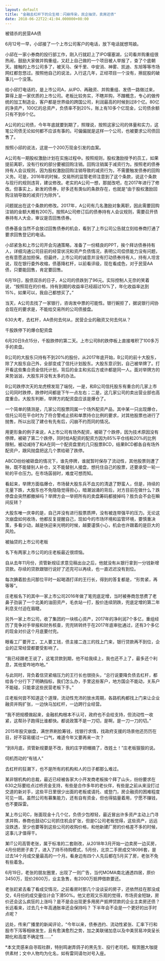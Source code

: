 ```yaml
---
layout: default
title: "金融去杠杆下的众生相：闪崩传染，民企抽贷，卖房还债"
date: 2018-06-22T22:41:04.000000+08:00
---
```


被错杀的民营AA债

6月12号一早，小邱接了一个上市公司客户的电话，放下电话就想骂娘。

小邱在一家小券商的投行部工作，刚入行就赶上了IPO堰塞湖，公司看并购重组很热闹，鼓励大家做并购重组，又赶上自己做的一个项目被人举报了，查了个底朝天。接触的上市公司多了，被天马、保千里、中安消、神雾、凯迪、东旭等等市场网红都忽悠过。按照他自己的说法，入行这几年，正经项目一个没有，擦屁股的破事儿一个没落。

给小邱打电话的，是上市公司A，从IPO、再融资、并购重组、发债一路做过来，算得上是一家优质的上市公司。老板比较务实，不瞎并购，不蹭概念，专心的做传统的加工制造业，客户都是世界级的跨国公司，利润最高的时候到过8个亿。80亿的净资产，100亿的总资产，负债率不到20%，账上有10多个亿现金，公司债余额只有不到6个亿。

A公司的公司债，今年年底就要到期了，照理说，按照这家公司的体量和实力，这笔公司债无论如何都不应该有事的。可偏偏就是这样一个公司，也被要求公司债回售了。

按照小邱的说法，这是一个200万现金引发的血案。

A公司有一期股权激励计划在实施过程中。按照规则，股权激励授予的员工，如果提前离职，没有行权的部分要被回购注销。回购注销属于减资行为。按照老的债券持有人会议规则，因为股权激励回购注销导致的减资行为，不需要触发债券的回购义务。可是，2016年的时候，交易所的监管老师注意到了这个条款，说这个条款与现行的规则违背，建议修改。老实的A公司一想，那就改吧，在2017年进行了修改。但事实上，新发的债券，好多还有类似的条款存在，也就是“由于股权激励回购注销导致的减资行为除外”。

问题就出在这个条款的修改。2017年，A公司有几名激励对象离职，因此需要回购注销的金额大概有200万。按照A公司修订后的债券持有人会议规则，需要召开债券持有人大会，审议是否回售债券。

债券基金当然不会放过回售债券的机会，看到了上市公司公告就立刻给券商打通了要求回售登记的电话。

小邱紧急和上市公司开会沟通策略，准备了一份精良的PPT，挨个拜访债券持有人，详细沟通公司目前的经营状况和资产负债情况，表明公司偿债能力没有问题，也有意愿追加担保。但最终，上市公司的诚意并没有打动债券持有人，持有人坦言说，现在银行委外收缩，债基降杠杆，以前看评级，现在看成色，对于民营AA债，只要能回售，肯定要回售。

6月19日，股债双杀的日子，A公司的债跌到了96元。实际控制人无奈的笑着说，“按照现在的价格，持有到期的收益率已经超过10%了，年化收益率达到15%，如果可以，我自己都想买了。”

当天，A公司去找了一家银行，咨询发中票的可能性。银行婉拒了，据说银行间协会现在的要求是，不能给交易所的公司债接盘。

630大考，去杠杆，AA债何去何从，民营企业的融资又何去何从？

千股跌停下的爆仓配资盘


6月20日9点15分，千股跌停的第二天。上市公司B的跌停板上直接堆积了100多万手的卖盘。

B公司的大股东只持有不到20%的股份，从2017年底开始，B公司的前十大股东，除了大股东自己外，全部变成了信托计划股东。大股东意识到，自己被举牌了。打开看这些集合资金信托计划，背后的金主和劣后方或许都是同一人。面对举牌方的来势汹汹，大股东并没有太多的办法。

B公司跌停次天的龙虎榜发现了端倪，一是，和B公司信托股东有重合的几家上市公司同时跌停，跌停时间都是下午一点左右；二是，这几家公司的卖出营业部也高度重合。大股东判断，举牌方的配资盘应该是爆仓了。

一个简单的猜测是，几家公司股票同属一个场外配资产品，其中某一只出现爆仓，信托公司在平仓时为了符合警戒止损和单票持仓比例的要求，对其他股票也进行了抛售，所以出现了建仓有先有后，闪崩不约而同的情况。

用更形象的例子来说，A上市公司有场外配资，被砸了个跌停，因为技术原因没有停牌，被砸了第二个跌停，同时给A配资的配资方因为85%平仓线和20%的比例限制，被动减持了和A在同一个配资盘里的几只股票BCD，结果BCD都各自有场外配资户，跟风抛盘把这几个票给砸了跌停。

ABCD纷纷被砸盘的情况下，谁先停牌，谁就暂时保存了流动性，其他股票则遭了殃，既不能替别人补仓，又不能替别人接盘，想托住自己的股票，还要承受一轮一轮的平仓压力。在市场孱弱时，难度可想而知。

看起来，举牌方面临爆仓，市场替大股东兵不血刃的清退了野蛮人，但是，持续的无量下跌，大股东也不免隐隐觉得担心，暗潮汹涌的背后，对方目前在做什么？跌停盘会突然都撤掉吗？举牌方会一举把所有的卖盘筹码都接掉吗？胜负会不会在瞬间反转？

大股东唯一庆幸的是，自己并没有进行股票质押，没有被连带强平的压力。无论这次崩盘如何收场，他都反复提醒自己，现如今的市场环境和监管环境，要慎重决策，多看少动，越是快迎来光明的时候，越要谨慎小心，机会也许跟着的是巨大的风险。

被抽贷的上市公司老板

名下有两家上市公司的庄老板最近很烦恼。

自从去年11月份，资管新规征求意见稿出台之后，他就没有从银行拿到一分钱新增贷款。存续的贷款跟银行说好了还完可以再续，也一直迟迟没有到位。

每次腆着脸去问那位平时一起喝酒打诨的王行长，得到的答复都是，“形势紧，再等等”。

庄老板名下的其中一家上市公司2016年做了笔兜底定增，当时被券商忽悠费了老鼻子劲装了一个北美的油田资产，毛衣站一打，股价连续阴跌，兜底定增的第二年利息支付迫在眉睫。

另外一家上市公司，收了集团的一块核心资产，2017年的净利润7个多亿，重组经历了竞争对手举报和财务核查，兜兜转转终于在2017年底审批通过，还有3个多亿的现金对价这个月底要付完。

眼看工厂要开工，工人要工钱，债主接二连三的找上门来，银行贷款再不到位，企业的正常经营都要受影响了。

“我已经跟老王说了，这笔贷款到期，他不给我续上，我也还不上了，最多还个利息，其他爱咋地咋地。”

与此同时，背负着信贷紧缩压力的王行长也很挠头，“总行说要降负债去杠杆，都给各个分行下了明确指标，我们怎么办，手里这些客户，地方国企不能动，关系户不能碰，只能拿这些民营老板下手。”

庄老板何尝不知道这个道理，流动性充沛的放水周期，各路机构都找上门来让企业融资并购扩张，一边快马加杠杆，一边跨行业经营。

“我不把规模做起来，金融机构根本不认可，政府也不会给支持，但流动性一收紧，这帮孙子跑得比谁都快。都说政策不是一刀切，是啊，是一刀一刀的切。”

2015年股灾崩盘，满世界刷脸筹钱，找银行求情，找政府支援的场景他还历历在目，好不容易缓过一口气，难道今年又要再来一次？

“到8月底，资管新规要是不改，我的庄字把帽摘了，改姓土！”庄老板狠狠的说。

伺机而动的“有钱人”

去杠杆的狂潮下，也不是所有的机构和人的日子都那么难过。

某非银机构的总裁，最近已经被各家大小开发商老板挨个拜了山头，纷纷要求在630之际要给点过桥资金支持，有些是合作多年的老伙伴，有些是之前从来没打过交道的新对手，这些平日里很少出面的老板或请托、或登门，房企融资的困难程度可见一斑。虽然公司有募集能力，还有自有资金，但也得掂量着用，宁愿不赚钱，也不要踩雷。

某上市公司C，账面现金十几个亿，负债少包袱轻，最近冒出许多资产主动上门寻求并购，券商也鼓动C公司抓住机会扩张，但是C公司老板觉得，这些资产，远远没跌透，至少也要等到这些公司的收购价格，和他新建厂房的价格差不多的时候，这事儿才值得干。

某IT公司高管老张，属于标准的二套刚改，从2018年3月开始一边卖房一边买房，4月份把房子卖了，进入了持币待购模式，5月份，北京二手房成交18096套，是过去14个月成交量最高的一个月。看身边有四个人先后都在5月买了房，老张不免有些着急。

6月19日，老张的朋友圈里，出现了一则广告，当代MOMA南北通透四居，原价3450万，现价2600万，业主急售，有2000万抵押借款要还。

老张赶紧去看了看成交情况，之前看房时那几个没谈妥的房子，还依然挂在那没成交，6月份的成交量估计会下滑50%。他又悲观又乐观的觉得，市场资金短缺，房价还会这么疯狂的上涨吗？是不是会出现更多用房产抵押贷款的企业主卖房还债？长远看来，过去几十年高通胀率还会保持吗？ 下半年会不会是一个更好的出手时点呢？

远处，传来广播里的新闻评论，“今年以来，债券违约、流动性紧张、汇率下行和股市下泻等相继发生，且有愈演愈烈之势，加之美联储加息以及中美贸易冲突呈长期化和高度不确定性……”

*本文灵感来自寻瑕社群，特别鸣谢弄鸽子的黑先生、投行老司机、租赁圈大咖提供素材；文中人物均为化名，如有雷同请勿对号入座。

